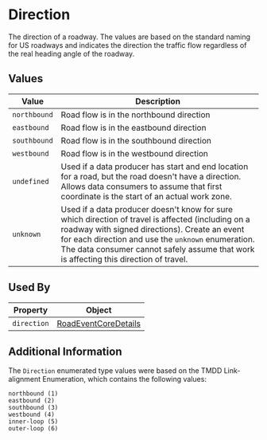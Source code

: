# Direction 
The direction of a roadway. The values are based on the standard naming for US roadways and indicates the direction the traffic flow regardless of the real heading angle of the roadway.

## Values
Value | Description
--- | ---
`northbound`| Road flow is in the northbound direction
`eastbound` | Road flow is in the eastbound direction
`southbound` | Road flow is in the southbound direction
`westbound` | Road flow is in the westbound direction
`undefined` | Used if a data producer has start and end location for a road, but the road doesn't have a direction. Allows data consumers to assume that first coordinate is the start of an actual work zone.
`unknown` | 	Used if a data producer doesn't know for sure which direction of travel is affected (including on a roadway with signed directions). Create an event for each direction and use the `unknown` enumeration. The data consumer cannot safely assume that work is affecting this direction of travel.

## Used By
Property | Object
--- | ---
`direction` | [RoadEventCoreDetails](/spec-content/objects/RoadEventCoreDetails.md)

## Additional Information
The `Direction` enumerated type values were based on the TMDD Link-alignment Enumeration, which contains the following values:

```
northbound (1)
eastbound (2)
southbound (3)
westbound (4)
inner-loop (5)
outer-loop (6)
```
